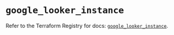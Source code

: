 # `google_looker_instance`

Refer to the Terraform Registry for docs: [`google_looker_instance`](https://registry.terraform.io/providers/hashicorp/google/6.29.0/docs/resources/looker_instance).
